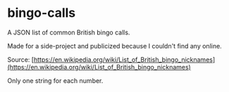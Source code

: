 # bingo-calls
A JSON list of common British bingo calls.

Made for a side-project and publicized because I couldn't find any online.

Source: [https://en.wikipedia.org/wiki/List_of_British_bingo_nicknames](https://en.wikipedia.org/wiki/List_of_British_bingo_nicknames)

Only one string for each number.
